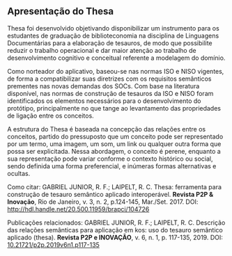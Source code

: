 <h2>Apresentação do Thesa</h2>
Thesa foi desenvolvido objetivando disponibilizar um instrumento para os estudantes de graduação de biblioteconomia na disciplina de Linguagens Documentárias para a elaboração de tesauros, de modo que possibilite reduzir o trabalho operacional e dar maior atenção ao trabalho de desenvolvimento cognitivo e conceitual referente a modelagem do domínio.

Como norteador do aplicativo, baseou-se nas normas ISO e NISO vigentes, de forma a compatibilizar suas diretrizes com os requisitos semânticos prementes nas novas demandas dos SOCs. Com base na literatura disponível, nas normas de construção de tesauros da ISO e NISO foram identificados os elementos necessários para o desenvolvimento do protótipo, principalmente no que tange ao levantamento das propriedades de ligação entre os conceitos.

A estrutura do Thesa é baseada na concepção das relações entre os conceitos, partido do pressuposto que um conceito pode ser representado por um termo, uma imagem, um som, um link ou qualquer outra forma que possa ser explicitada. Nessa abordagem, o conceito é perene, enquanto a sua representação pode variar conforme o contexto histórico ou social, sendo definida uma forma preferencial, e inúmeras formas alternativas e ocultas.

Como citar: 
GABRIEL JUNIOR, R. F.; LAIPELT, R. C. Thesa: ferramenta para construção de tesauro semântico aplicado interoperável. <b>Revista P2P & Inovação</b>, Rio de Janeiro, v. 3, n. 2, p.124-145, Mar./Set. 2017. DOI: <a href="https://doi.org/http://hdl.handle.net/20.500.11959/brapci/104726" target="_blank">http://hdl.handle.net/20.500.11959/brapci/104726</a>

Publicações relacionados: 
GABRIEL JUNIOR, R. F.; LAIPELT, R. C. Descrição das relações semânticas para aplicação em kos: uso do tesauro semântico aplicado (thesa). <b>Revista P2P e INOVAÇÃO</b>, v. 6, n. 1, p. 117-135, 2019. DOI: <a href="https://doi.org:10.21721/p2p.2019v6n1.p117-135" target="_blank">10.21721/p2p.2019v6n1.p117-135</a>
